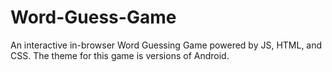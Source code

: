 # Word-Guess-Game
An interactive in-browser Word Guessing Game powered by JS, HTML, and CSS. The theme for this game is versions of Android.
